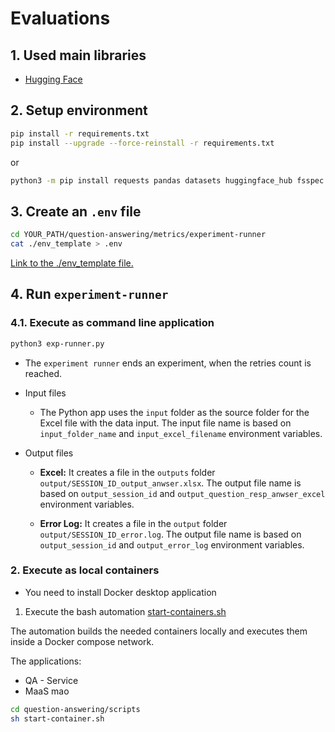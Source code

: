 # Evaluations

## 1. Used main libraries

* [Hugging Face](https://huggingface.co/spaces/evaluate-metric/sacrebleu)

## 2. Setup environment

```sh
pip install -r requirements.txt
pip install --upgrade --force-reinstall -r requirements.txt
```

or 

```sh
python3 -m pip install requests pandas datasets huggingface_hub fsspec aiohttp sacrebleu python-dotenv pyinstaller evaluate openpyxl nltk rouge_score
```

## 3. Create an `.env` file

```sh
cd YOUR_PATH/question-answering/metrics/experiment-runner
cat ./env_template > .env
```

[Link to the ./env_template file.](/.env_template)

## 4. Run `experiment-runner`

### 4.1. Execute as command line application

```sh
python3 exp-runner.py
```

* The `experiment runner` ends an experiment, when the retries count is reached.

* Input files

    * The Python app uses the `input` folder as the source folder for the Excel file with the data input. The input file name is based on `input_folder_name` and `input_excel_filename` environment variables.

* Output files

    * **Excel:** It creates a file in the `outputs` folder `output/SESSION_ID_output_anwser.xlsx`. The output file name is based on `output_session_id` and `output_question_resp_anwser_excel` environment variables.
    
    * **Error Log:** It creates a file in the `output` folder `output/SESSION_ID_error.log`. The output file name is based on `output_session_id` and `output_error_log` environment variables.

### 2. Execute as local containers

* You need to install Docker desktop application

1. Execute the bash automation [start-containers.sh](../../scripts/start-containers.sh)

The automation builds the needed containers locally and executes them inside a Docker compose network.

The applications:

* QA - Service
* MaaS mao

```sh
cd question-answering/scripts
sh start-container.sh
```









